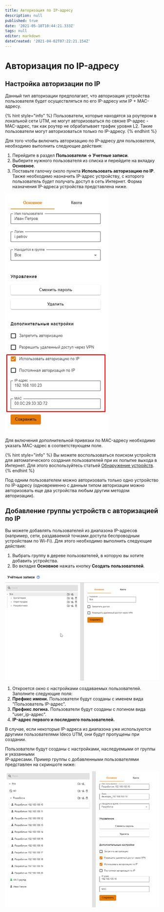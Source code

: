 ```yaml
---
title: Авторизация по IP-адресу
description: null
published: true
date: '2021-05-18T10:44:21.333Z'
tags: null
editor: markdown
dateCreated: '2021-04-02T07:22:21.154Z'
---
```


# Авторизация по IP-адресу

## Настройка авторизации по IP

Данный тип авторизации предполагает, что авторизация устройства пользователя будет осуществляться по его IP-адресу или IP + MAC-адресу.

{% hint style="info" %}
Пользователи, которые находятся за роутером в локальной сети UTM, не могут авторизоваться по связке IP-адрес - MAC-адрес, так как роутер не обрабатывает трафик уровня L2. Такие пользователи могут авторизоваться только по IP-адресу.
{% endhint %}

Для того чтобы включить авторизацию по IP-адресу для пользователя, необходимо выполнить следующие действия:

1. Перейдите в раздел **Пользователи -&gt; Учетные записи**. 
2. Выберите нужного пользователя из списка и перейдите на вкладку **Основное**. 
3. Поставьте галочку около пункта **Использовать авторизацию по IP**. Также необходимо назначить IP-адрес устройству, с которого пользователь будет получать доступ в сеть Интернет. Форма назначения IP-адреса устройства представлена ниже.

![](../../../.gitbook/assets/ip+mac_01.png)

Для включения дополнительной привязки по MAC-адресу необходимо указать MAC-адрес в соответствующем поле.

{% hint style="info" %}
Вы можете воспользоваться поиском устройств для автоматического создания пользователей при их попытке выхода в Интернет. Для этого воспользуйтесь статьей [Обнаружение устройств](../device-discovery.md).
{% endhint %}

Под одним пользователем можно авторизовать только одно устройство по IP-адресу \(одновременно с данным типом авторизации можно авторизовать еще два устройства любым другим методом авторизации\).

## Добавление группы устройств с авторизацией по IP

Вы можете добавлять пользователей из диапазона IP-адресов (например, сети, раздаваемой точками доступа беспроводным устройствам по Wi-Fi). Для этого необходимо выполнить следующие действия:

1. Выбрать группу в дереве пользователей, в которую вы хотите добавить устройства.
2. Во вкладке **Основное** нажать кнопку **Создать пользователей**.

![](../../../.gitbook/assets/add-user-to-group.gif)

1. Откроется окно с настройками создаваемых пользователей. Заполните следующие поля:
2. **Префикс имени.** Пользователи будут созданы с именем вида "Пользователь IP-адрес".
3. **Префикс логина.** Пользователи будут созданы с логином вида "user\_ip-адрес".
4. **IP-адрес первого и последнего пользователей.**

В случае, если некоторые IP-адреса из диапазона уже используются другими пользователями Ideco UTM, они будут пропущены при создании.

Пользователи будут созданы с настройками, наследуемыми от группы и указанными\
IP-адресами. Пример группы с добавленными пользователями представлен на скриншоте ниже:

![](../../../.gitbook/assets/auto_user_01.png)
